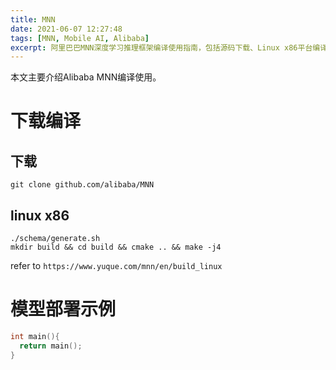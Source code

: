 ```yaml
---
title: MNN
date: 2021-06-07 12:27:48
tags: [MNN, Mobile AI, Alibaba]
excerpt: 阿里巴巴MNN深度学习推理框架编译使用指南，包括源码下载、Linux x86平台编译配置、模型部署示例等移动端AI推理技术。
---
```

本文主要介绍Alibaba MNN编译使用。

# 下载编译
## 下载
``` shell
git clone github.com/alibaba/MNN
```
## linux x86
```
./schema/generate.sh
mkdir build && cd build && cmake .. && make -j4
```
refer to ```https://www.yuque.com/mnn/en/build_linux```


# 模型部署示例
``` c
int main(){
  return main();
}
```